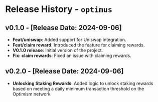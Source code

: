 # Release History - `optimus`

## v0.1.0 - [Release Date: 2024-09-06]

- **Feat/uniswap**: Added support for Uniswap integration.
- **Feat/claim reward**: Introduced the feature for claiming rewards.
- **V0.1.0 release**: Initial version of the project.
- **Fix: claim rewards**: Fixed an issue with claiming rewards.

## v0.2.0 - [Release Date: 2024-09-06]

- **Unlocking Staking Rewards**: Added logic to unlock staking rewards based on meeting a daily minimum transaction threshold on the Optimism network
